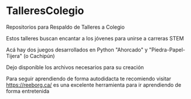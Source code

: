 # TalleresColegio
Repositorios para Respaldo de Talleres a Colegio

Estos talleres buscan encantar a los jóvenes para unirse a carreras STEM

Acá hay dos juegos desarrollados en Python "Ahorcado" y "Piedra-Papel-Tijera" (o Cachipún)

Dejo disponible los archivos necesarios para su creación

Para seguir aprendiendo de forma autodidacta te recomiendo visitar https://reeborg.ca/ es una excelente herramienta para ir aprendiendo de forma entretenida
